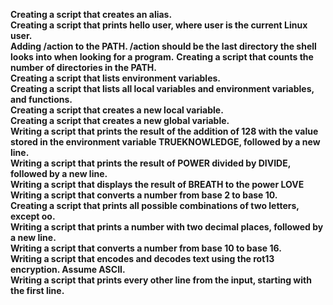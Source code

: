 **Creating a script that creates an alias.**<br>
**Creating a script that prints hello user, where user is the current Linux user.**<br>
**Adding /action to the PATH. /action should be the last directory the shell looks into when looking for a program.**
**Creating a script that counts the number of directories in the PATH.**<br>
**Creating a script that lists environment variables.**<br>
**Creating a script that lists all local variables and environment variables, and functions.**<br>
**Creating a script that creates a new local variable.**<br>
**Creating a script that creates a new global variable.**<br>
**Writing a script that prints the result of the addition of 128 with the value stored in the environment variable TRUEKNOWLEDGE, followed by a new line.**<br>
**Writing a script that prints the result of POWER divided by DIVIDE, followed by a new line.**<br>
**Writing a script that displays the result of BREATH to the power LOVE**<br>
**Writing a script that converts a number from base 2 to base 10.**<br>
**Creating a script that prints all possible combinations of two letters, except oo.**<br>
**Writing a script that prints a number with two decimal places, followed by a new line.**<br>
**Writing a script that converts a number from base 10 to base 16.**<br>
**Writing a script that encodes and decodes text using the rot13 encryption. Assume ASCII.**<br>
**Writing a script that prints every other line from the input, starting with the first line.**<br>
